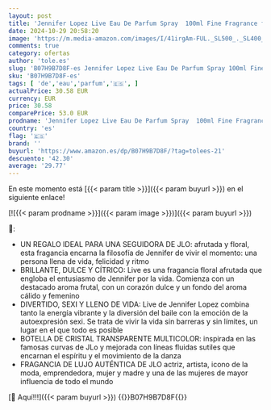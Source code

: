 ```yaml
---
layout: post
title: 'Jennifer Lopez Live Eau De Parfum Spray  100ml Fine Fragrance from an Approved Stockist'
date: 2024-10-29 20:58:20
image: 'https://m.media-amazon.com/images/I/41irgAm-FUL._SL500_._SL400_.jpg'
comments: true
category: ofertas
author: 'tole.es'
slug: 'B07H9B7D8F-es Jennifer Lopez Live Eau De Parfum Spray 100ml Fine...'
sku: 'B07H9B7D8F-es'
tags: [ 'de','eau','parfum','🇪🇸', ]
actualPrice: 30.58 EUR
currency: EUR
price: 30.58
comparePrice: 53.0 EUR
prodname: 'Jennifer Lopez Live Eau De Parfum Spray  100ml Fine Fragrance from an Approved Stockist'
country: 'es'
flag: '🇪🇸'
brand: ''
buyurl: 'https://www.amazon.es/dp/B07H9B7D8F/?tag=tolees-21'
descuento: '42.30'
average: '29.77'
---
```


En este momento está [{{< param title >}}]({{< param buyurl >}}) en el siguiente enlace!

[![{{< param prodname >}}]({{< param image >}})]({{< param buyurl >}})

🔎:

- UN REGALO IDEAL PARA UNA SEGUIDORA DE JLO: afrutada y floral, esta fragancia encarna la filosofía de Jennifer de vivir el momento: una persona llena de vida, felicidad y ritmo
- BRILLANTE, DULCE Y CÍTRICO: Live es una fragancia floral afrutada que engloba el entusiasmo de Jennifer por la vida. Comienza con un destacado aroma frutal, con un corazón dulce y un fondo del aroma cálido y femenino
- DIVERTIDO, SEXI Y LLENO DE VIDA: Live de Jennifer Lopez combina tanto la energía vibrante y la diversión del baile con la emoción de la autoexpresión sexi. Se trata de vivir la vida sin barreras y sin límites, un lugar en el que todo es posible
- BOTELLA DE CRISTAL TRANSPARENTE MULTICOLOR: inspirada en las famosas curvas de JLo y mejorada con líneas fluidas sutiles que encarnan el espíritu y el movimiento de la danza
- FRAGANCIA DE LUJO AUTÉNTICA DE JLO actriz, artista, icono de la moda, emprendedora, mujer y madre y una de las mujeres de mayor influencia de todo el mundo

[🛒 Aquí!!!]({{< param buyurl >}})
{{<world>}}B07H9B7D8F{{</world>}}
